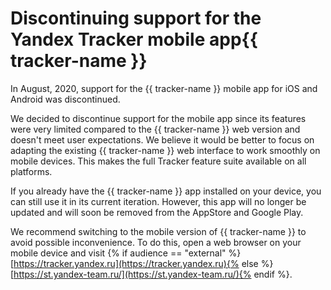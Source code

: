 # Discontinuing support for the Yandex Tracker mobile app{{ tracker-name }}

In August, 2020, support for the {{ tracker-name }} mobile app for iOS and Android was discontinued.

We decided to discontinue support for the mobile app since its features were very limited compared to the {{ tracker-name }} web version and doesn't meet user expectations. We believe it would be better to focus on adapting the existing {{ tracker-name }} web interface to work smoothly on mobile devices. This makes the full Tracker feature suite available on all platforms.

If you already have the {{ tracker-name }} app installed on your device, you can still use it in its current iteration. However, this app will no longer be updated and will soon be removed from the AppStore and Google Play.

We recommend switching to the mobile version of {{ tracker-name }} to avoid possible inconvenience. To do this, open a web browser on your mobile device and visit {% if audience == "external" %}[https://tracker.yandex.ru](https://tracker.yandex.ru){% else %}[https://st.yandex-team.ru/](https://st.yandex-team.ru/){% endif %}.

